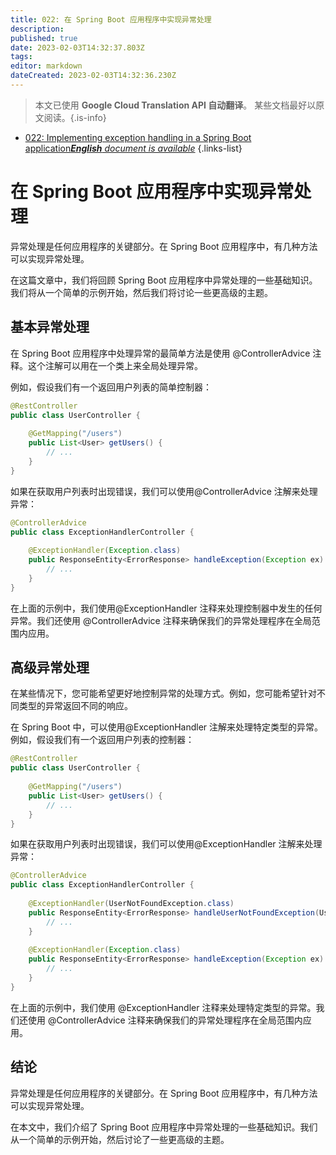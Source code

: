 ```yaml
---
title: 022: 在 Spring Boot 应用程序中实现异常处理
description: 
published: true
date: 2023-02-03T14:32:37.803Z
tags: 
editor: markdown
dateCreated: 2023-02-03T14:32:36.230Z
---
```


> 本文已使用 **Google Cloud Translation API 自动翻译**。
某些文档最好以原文阅读。{.is-info}



- [022: Implementing exception handling in a Spring Boot application***English** document is available*](/en/Knowledge-base/Spring-Boot/Learning/022-implementing-exception-handling-in-a-spring-boot-application)
{.links-list}


# 在 Spring Boot 应用程序中实现异常处理

异常处理是任何应用程序的关键部分。在 Spring Boot 应用程序中，有几种方法可以实现异常处理。

在这篇文章中，我们将回顾 Spring Boot 应用程序中异常处理的一些基础知识。我们将从一个简单的示例开始，然后我们将讨论一些更高级的主题。

## 基本异常处理

在 Spring Boot 应用程序中处理异常的最简单方法是使用 @ControllerAdvice 注释。这个注解可以用在一个类上来全局处理异常。

例如，假设我们有一个返回用户列表的简单控制器：

```java
@RestController
public class UserController {
 
    @GetMapping("/users")
    public List<User> getUsers() {
        // ...
    }
}
```

如果在获取用户列表时出现错误，我们可以使用@ControllerAdvice 注解来处理异常：

```java
@ControllerAdvice
public class ExceptionHandlerController {
 
    @ExceptionHandler(Exception.class)
    public ResponseEntity<ErrorResponse> handleException(Exception ex) {
        // ...
    }
}
```

在上面的示例中，我们使用@ExceptionHandler 注释来处理控制器中发生的任何异常。我们还使用 @ControllerAdvice 注释来确保我们的异常处理程序在全局范围内应用。

## 高级异常处理

在某些情况下，您可能希望更好地控制异常的处理方式。例如，您可能希望针对不同类型的异常返回不同的响应。

在 Spring Boot 中，可以使用@ExceptionHandler 注解来处理特定类型的异常。例如，假设我们有一个返回用户列表的控制器：

```java
@RestController
public class UserController {
 
    @GetMapping("/users")
    public List<User> getUsers() {
        // ...
    }
}
```

如果在获取用户列表时出现错误，我们可以使用@ExceptionHandler 注解来处理异常：

```java
@ControllerAdvice
public class ExceptionHandlerController {
 
    @ExceptionHandler(UserNotFoundException.class)
    public ResponseEntity<ErrorResponse> handleUserNotFoundException(UserNotFoundException ex) {
        // ...
    }
 
    @ExceptionHandler(Exception.class)
    public ResponseEntity<ErrorResponse> handleException(Exception ex) {
        // ...
    }
}
```

在上面的示例中，我们使用 @ExceptionHandler 注释来处理特定类型的异常。我们还使用 @ControllerAdvice 注释来确保我们的异常处理程序在全局范围内应用。

## 结论

异常处理是任何应用程序的关键部分。在 Spring Boot 应用程序中，有几种方法可以实现异常处理。

在本文中，我们介绍了 Spring Boot 应用程序中异常处理的一些基础知识。我们从一个简单的示例开始，然后讨论了一些更高级的主题。